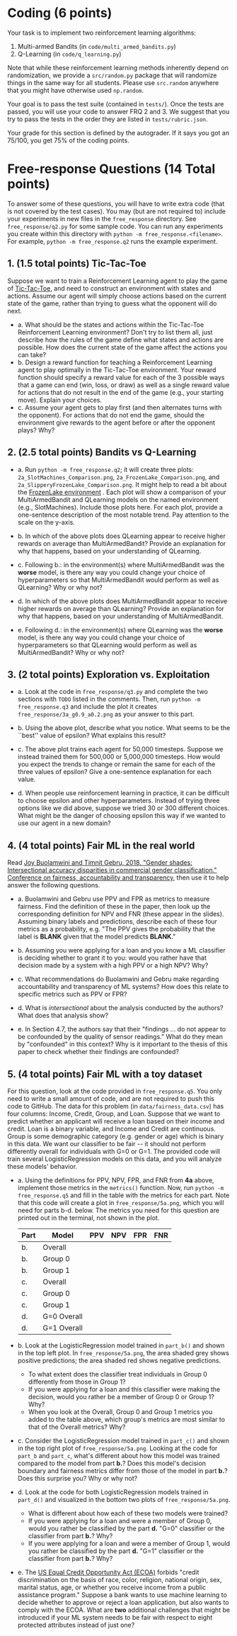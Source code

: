 # Coding (6 points)

Your task is to implement two reinforcement learning algorithms:

1.  Multi-armed Bandits (in `code/multi_armed_bandits.py`)
1.  Q-Learning (in `code/q_learning.py`)

Note that while these reinforcement learning methods inherently depend
on randomization, we provide a `src/random.py` package that will randomize
things in the same way for all students. Please use `src.random` anywhere
that you might have otherwise used `np.random`.

Your goal is to pass the test suite (contained in `tests/`). Once the tests are
passed, you will use your code to answer FRQ 2 and 3.
We suggest that you try to pass the tests in the order they are listed in
`tests/rubric.json`.

Your grade for this section is defined by the autograder. If it says you got an 75/100,
you get 75% of the coding points.


# Free-response Questions (14 Total points)

To answer some of these questions, you will have to write extra code (that is
not covered by the test cases). You may (but are not required to) include your
experiments in new files in the `free_response` directory. See
`free_response/q2.py` for some sample code. You can run any experiments you create
within this directory with `python -m free_response.<filename>`. For
example, `python -m free_response.q2` runs the example experiment.

## 1. (1.5 total points) Tic-Tac-Toe
Suppose we want to train a Reinforcement Learning agent to play the game of
[Tic-Tac-Toe](https://en.wikipedia.org/wiki/Tic-tac-toe), and need to construct
an environment with states and actions. Assume our agent will simply choose
actions based on the current state of the game, rather than trying to guess
what the opponent will do next.

- a. What should be the states and actions within the Tic-Tac-Toe Reinforcement
  Learning environment? Don't try to list them all, just describe how the rules
  of the game define what states and actions are possible.  How does the
  current state of the game affect the actions you can take?
- b. Design a reward function for teaching a Reinforcement Learning agent to
  play optimally in the Tic-Tac-Toe environment.  Your reward function should
  specify a reward value for each of the 3 possible ways that a game can end
  (win, loss, or draw) as well as a single reward value for actions that do not
  result in the end of the game (e.g., your starting move). Explain your
  choices.
- c. Assume your agent gets to play first (and then alternates turns with the
  opponent). For actions that do not end the game, should the environment give
  rewards to the agent before or after the opponent plays? Why?

## 2. (2.5 total points) Bandits vs Q-Learning

- a. Run `python -m free_response.q2`; it will create three plots:
  `2a_SlotMachines_Comparison.png`, `2a_FrozenLake_Comparison.png`, and
  `2a_SlipperyFrozenLake_Comparison.png`. It might help to read a bit about the
  [FrozenLake environment](
  https://www.gymlibrary.dev/environments/toy_text/frozen_lake/) .
  Each plot will show a comparison of your MultiArmedBandit and QLearning
  models on the named environment (e.g., SlotMachines). Include those plots
  here. For each plot, provide a one-sentence description of the most notable
  trend. Pay attention to the scale on the y-axis.

- b. In which of the above plots does QLearning appear to receive higher
  rewards on average than MultiArmedBandit? Provide an explanation for
  why that happens, based on your understanding of QLearning.

- c. Following b.: in the environment(s) where MultiArmedBandit was the
  **worse** model, is there any way you could change your choice of
  hyperparameters so that MultiArmedBandit would perform as well as QLearning?
  Why or why not?

- d. In which of the above plots does MultiArmedBandit appear to receive higher
  rewards on average than QLearning? Provide an explanation for
  why that happens, based on your understanding of MultiArmedBandit.

- e. Following d.: in the environment(s) where QLearning was the **worse**
  model, is there any way you could change your choice of hyperparameters so
  that QLearning would perform as well as MultiArmedBandit?  Why or why not?

## 3. (2 total points) Exploration vs. Exploitation

- a. Look at the code in `free_response/q3.py` and complete the two sections 
  with `TODO` listed in the comments. Then, run `python -m free_response.q3`
  and include the plot it creates `free_response/3a_g0.9_a0.2.png` as your answer
  to this part.

- b. Using the above plot, describe what you notice. What seems to be the
  ``best'' value of epsilon? What explains this result?

- c. The above plot trains each agent for 50,000 timesteps. Suppose we instead
  trained them for 500,000 or 5,000,000 timesteps. How would you expect the
  trends to change or remain the same for each of the three values of epsilon?
  Give a one-sentence explanation for each value.

- d. When people use reinforcement learning in practice, it can be difficult to
  choose epsilon and other hyperparameters. Instead of trying three options
  like we did above, suppose we tried 30 or 300 different choices. What might
  be the danger of choosing epsilon this way if we wanted to use our agent in a
  new domain?


## 4. (4 total points) Fair ML in the real world

Read [Joy Buolamwini and Timnit Gebru, 2018. "Gender shades: Intersectional
accuracy disparities in commercial gender classification." Conference on
fairness, accountability and
transparency](http://proceedings.mlr.press/v81/buolamwini18a/buolamwini18a.pdf),
then use it to help answer the following questions.

- a. Buolamwini and Gebru use PPV and FPR as metrics to measure fairness. Find
  the definition of these in the paper, then look up the corresponding
  definition for NPV and FNR (these appear in the slides). Assuming binary
  labels and predictions, describe each of these four metrics as a probability,
  e.g. "The PPV gives the probability that the label is **BLANK** given that
  the model predicts **BLANK**."

- b. Assuming you were applying for a loan and you know a ML classifier is
  deciding whether to grant it to you: would you rather have that decision made
  by a system with a high PPV or a high NPV? Why?

- c. What recommendations do Buolamwini and Gebru make regarding accountability
  and transparency of ML systems? How does this relate to specific metrics such
  as PPV or FPR?

- d. What is *intersectional* about the analysis conducted by the authors? What
  does that analysis show?

- e. In Section 4.7, the authors say that their "findings ... do not appear to
  be confounded by the quality of sensor readings." What do they mean by
  "confounded" in this context? Why is it important to the thesis of this paper
  to check whether their findings are confounded?

## 5. (4 total points) Fair ML with a toy dataset

For this question, look at the code provided in `free_response.q5`.  You only
need to write a small amount of code, and are not required to push this code to
GitHub. The data for this problem (in `data/fairness_data.csv`) has four
columns: Income, Credit, Group, and Loan. Suppose that we want to predict
whether an applicant will receive a loan based on their income and credit. Loan
is a binary variable, and Income and Credit are continuous.  Group is some
demographic category (e.g. gender or age) which is binary in this data.  We
want our classifier to be fair -- it should not perform differently overall for
individuals with G=0 or G=1. The provided code will train several
LogisticRegression models on this data, and you will analyze these models'
behavior. 

- a.  Using the definitions for PPV, NPV, FPR, and FNR from __4a__
  above, implement those metrics in the `metrics()` function. Now, run `python
  -m free_response.q5` and fill in the table with the metrics for each part.
  Note that this code will create a plot in `free_response/5a.png`, which you
  will need for parts b-d. below. The metrics you need for this question are
  printed out in the terminal, not shown in the plot.

  |Part|Model        |PPV |NPV |FPR |FNR |
  |--- |---          |--- |--- |--- |--- |
  |b.  | Overall     |    |    |    |    |
  |b.  | Group 0     |    |    |    |    |
  |b.  | Group 1     |    |    |    |    |
  |c.  | Overall     |    |    |    |    |
  |c.  | Group 0     |    |    |    |    |
  |c.  | Group 1     |    |    |    |    |
  |d.  | G=0 Overall |    |    |    |    |
  |d.  | G=1 Overall |    |    |    |    |

- b.  Look at the LogisticRegression model trained in `part_b()`
  and shown in the top left plot. In `free_response/5a.png`, the area shaded grey
  shows positive predictions; the area shaded red shows negative predictions.
  * To what extent does the classifier treat individuals in Group 0 differently from those in Group 1?
  * If you were applying for a loan and this classifier were making the
    decision, would you rather be a member of Group 0 or Group 1? Why?
  * When you look at the Overall, Group 0 and Group 1 metrics you added to the table above,
    which group's metrics are most similar to that of the Overall metrics?
    Why?

- c.  Consider the LogisticRegression model trained in `part_c()` and shown in
  the top right plot of `free_response/5a.png`. Looking at the code for
  `part_b` and `part_c`, what's different about how this model was trained
  compared to the model from part __b.__?  Does this model's decision boundary
  and fairness metrics differ from those of the model in part __b.__? Does this
  surprise you? Why or why not?

- d.  Look at the code for both LogisticRegression models trained in
  `part_d()` and visualized in the bottom two plots of `free_response/5a.png`.
  * What is different about how each of these two models were trained?
  * If you were applying for a loan and were a member of Group 0, would you
    rather be classified by the part __d.__ "G=0" classifier or the classifier
    from part __b.__? Why?
  * If you were applying for a loan and were a member of Group 1, would you
    rather be classified by the part __d.__ "G=1" classifier or the classifier
    from part __b.__? Why?

- e.  The [US Equal Credit Opportunity Act
  (ECOA)](https://www.justice.gov/crt/equal-credit-opportunity-act-3) forbids
  "credit discrimination on the basis of race, color, religion, national
  origin, sex, marital status, age, or whether you receive income from a public
  assistance program." Suppose a bank wants to use machine learning to decide
  whether to approve or reject a loan application, but also wants to comply
  with the ECOA.  What are __two__ additional challenges that might be
  introduced if your ML system needs to be fair with respect to eight protected
  attributes instead of just one?
